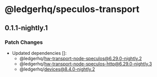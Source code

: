 # @ledgerhq/speculos-transport

## 0.1.1-nightly.1

### Patch Changes

- Updated dependencies []:
  - @ledgerhq/hw-transport-node-speculos@6.29.0-nightly.2
  - @ledgerhq/hw-transport-node-speculos-http@6.29.0-nightly.3
  - @ledgerhq/devices@8.4.0-nightly.2
